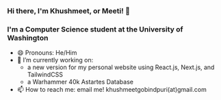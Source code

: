 ### Hi there, I'm Khushmeet, or Meeti! 👋
### I'm a Computer Science student at the University of Washington
- 😄 Pronouns: He/Him
- 🔭 I’m currently working on: <br/>
    - a new version for my personal website using React.js, Next.js, and TailwindCSS
    - a Warhammer 40k Astartes Database
- 📫 How to reach me: email me! khushmeetgobindpuri(at)gmail.com


<!--
**KhushMG/KhushMG** is a ✨ _special_ ✨ repository because its `README.md` (this file) appears on your GitHub profile.

Here are some ideas to get you started:

- 🔭 I’m currently working on ...
- 🌱 I’m currently learning ...
- 👯 I’m looking to collaborate on ...
- 🤔 I’m looking for help with ...
- 💬 Ask me about ...
- ⚡ Fun fact: ...
-->
